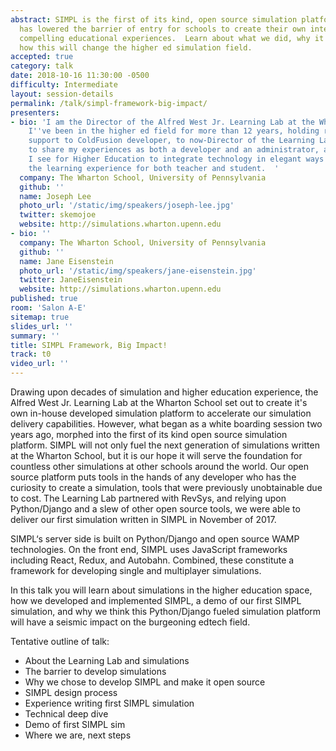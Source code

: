 ```yaml
---
abstract: SIMPL is the first of its kind, open source simulation platform.  Our platform
  has lowered the barrier of entry for schools to create their own interactive and
  compelling educational experiences.  Learn about what we did, why it matters, and
  how this will change the higher ed simulation field.
accepted: true
category: talk
date: 2018-10-16 11:30:00 -0500
difficulty: Intermediate
layout: session-details
permalink: /talk/simpl-framework-big-impact/
presenters:
- bio: 'I am the Director of the Alfred West Jr. Learning Lab at the Wharton School,
    I''ve been in the higher ed field for more than 12 years, holding roles from IT
    support to ColdFusion developer, to now-Director of the Learning Lab.  I''m eager
    to share my experiences as both a developer and an administrator, and the opportunities
    I see for Higher Education to integrate technology in elegant ways to enhance
    the learning experience for both teacher and student.  '
  company: The Wharton School, University of Pennsylvania
  github: ''
  name: Joseph Lee
  photo_url: '/static/img/speakers/joseph-lee.jpg'
  twitter: skemojoe
  website: http://simulations.wharton.upenn.edu
- bio: ''
  company: The Wharton School, University of Pennsylvania
  github: ''
  name: Jane Eisenstein
  photo_url: '/static/img/speakers/jane-eisenstein.jpg'
  twitter: JaneEisenstein
  website: http://simulations.wharton.upenn.edu
published: true
room: 'Salon A-E'
sitemap: true
slides_url: ''
summary: ''
title: SIMPL Framework, Big Impact!
track: t0
video_url: ''
---
```


Drawing upon decades of simulation and higher education experience, the Alfred West Jr. Learning Lab at the Wharton School set out to create it's own in-house developed simulation platform to accelerate our simulation delivery capabilities.  However, what began as a white boarding session two years ago, morphed into the first of its kind open source simulation platform.  SIMPL will not only fuel the next generation of simulations written at the Wharton School, but it is our hope it will serve the foundation for countless other simulations at other schools around the world.  Our open source platform puts tools in the hands of any developer who has the curiosity to create a simulation, tools that were previously unobtainable due to cost.  The Learning Lab partnered with RevSys, and relying upon Python/Django and a slew of other open source tools, we were able to deliver our first simulation written in SIMPL in November of 2017.

SIMPL‘s server side is built on Python/Django and open source WAMP technologies. On the front end, SIMPL uses JavaScript frameworks including React, Redux, and Autobahn. Combined, these constitute a framework for developing single and multiplayer simulations.

In this talk you will learn about simulations in the higher education space, how we developed and implemented SIMPL, a demo of our first SIMPL simulation, and why we think this Python/Django fueled simulation platform will have a seismic impact on the burgeoning edtech field.

Tentative outline of talk:

* About the Learning Lab and simulations
* The barrier to develop simulations
* Why we chose to develop SIMPL and make it open source
* SIMPL design process
* Experience writing first SIMPL simulation
* Technical deep dive
* Demo of first SIMPL sim
* Where we are, next steps
